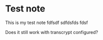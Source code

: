 # Test note

This is my test note
fdfsdf
sdfdsfds
fdsf

Does it still work with transcrypt configured?